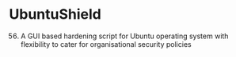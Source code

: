 # UbuntuShield
56. A GUI based hardening script for Ubuntu operating system with flexibility to cater for organisational security policies
